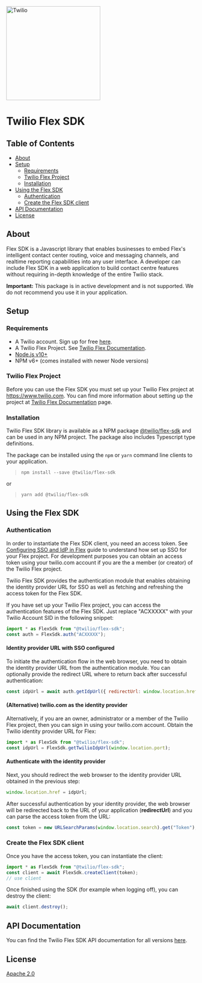 <a  href="https://www.twilio.com">
<img  src="https://static0.twilio.com/marketing/bundles/marketing/img/logos/wordmark-red.svg"  alt="Twilio"  width="250"  />
</a>

# Twilio Flex SDK

## Table of Contents

-   [About](#about)
-   [Setup](#setup)
    -   [Requirements](#requirements)
    -   [Twilio Flex Project](#twilio-flex-project)
    -   [Installation](#installation)
-   [Using the Flex SDK](#using-the-flex-sdk)
    -   [Authentication](#authentication)
    -   [Create the Flex SDK client](#create-the-flex-sdk-client)
-   [API Documentation](#api-documentation)
-   [License](#license)

## About

Flex SDK is a Javascript library that enables businesses to embed Flex's intelligent contact center routing, voice and messaging channels, and realtime reporting capabilities into any user interface. A developer can include Flex SDK in a web application to build contact centre features without requiring in-depth knowledge of the entire Twilio stack.

**Important:** This package is in active development and is not supported. We do not recommend you use it in your application.

## Setup

### Requirements

-   A Twilio account. Sign up for free [here](https://www.twilio.com/try-twilio).
-   A Twilio Flex Project. See [Twilio Flex Documentation](https://www.twilio.com/docs/flex).
-   [Node.js v10+](https://nodejs.org/en/download/)
-   NPM v6+ (comes installed with newer Node versions)

### Twilio Flex Project

Before you can use the Flex SDK you must set up your Twilio Flex project at https://www.twilio.com. You can find more information about setting up the project at [Twilio Flex Documentation](https://www.twilio.com/docs/flex) page.

### Installation

Twilio Flex SDK library is available as a NPM package [@twilio/flex-sdk](https://www.npmjs.com/package/@twilio/flex-sdk) and can be used in any NPM project. The package also includes Typescript type definitions.

The package can be installed using the `npm` or `yarn` command line clients to your application.

> `npm install --save @twilio/flex-sdk`

or

> `yarn add @twilio/flex-sdk`

## Using the Flex SDK

### Authentication

In order to instantiate the Flex SDK client, you need an access token. See [Configuring SSO and IdP in Flex](https://www.twilio.com/docs/flex/sso-configuration) guide to understand how set up SSO for your Flex project. For development purposes you can obtain an access token using your twilio.com account if you are the a member (or creator) of the Twilio Flex project.

Twilio Flex SDK provides the authentication module that enables obtaining the identity provider URL for SSO as well as fetching and refreshing the access token for the Flex SDK.

If you have set up your Twilio Flex project, you can access the authentication features of the Flex SDK. Just replace "ACXXXXX" with your Twilio Account SID in the following snippet:

```js
import * as FlexSdk from "@twilio/flex-sdk";
const auth = FlexSdk.auth("ACXXXXX");
```

#### Identity provider URL with SSO configured

To initiate the authentication flow in the web browser, you need to obtain the identity provider URL from the authentication module. You can optionally provide the redirect URL where to return back after successful authentication:

```js
const idpUrl = await auth.getIdpUrl({ redirectUrl: window.location.href });
```

#### (Alternative) twilio.com as the identity provider

Alternatively, if you are an owner, administrator or a member of the Twilio Flex project, then you can sign in using your twilio.com account.
Obtain the Twilio identity provider URL for Flex:

```js
import * as FlexSdk from "@twilio/flex-sdk";
const idpUrl = FlexSdk.getTwilioIdpUrl(window.location.port);
```

#### Authenticate with the identity provider

Next, you should redirect the web browser to the identity provider URL obtained in the previous step:

```js
window.location.href = idpUrl;
```

After successful authentication by your identity provider, the web browser will be redirected back to the URL of your application (**redirectUrl**) and you can parse the access token from the URL:

```js
const token = new URLSearchParams(window.location.search).get("Token");
```

### Create the Flex SDK client

Once you have the access token, you can instantiate the client:

```js
import * as FlexSdk from "@twilio/flex-sdk";
const client = await FlexSdk.createClient(token);
// use client
```

Once finished using the SDK (for example when logging off), you can destroy the client:

```js
await client.destroy();
```

## API Documentation

You can find the Twilio Flex SDK API documentation for all versions [here](https://twilio.github.io/flex-sdk-js/).

## License

[Apache 2.0](https://opensource.org/licenses/Apache-2.0)
